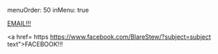 menuOrder: 50
inMenu: true

<a href="mailto:blarestew@gmail.com?subject=subject text">EMAIL!!!</a>

<a href= https https://www.facebook.com/BlareStew/?subject=subject text">FACEBOOK!!!</a>
